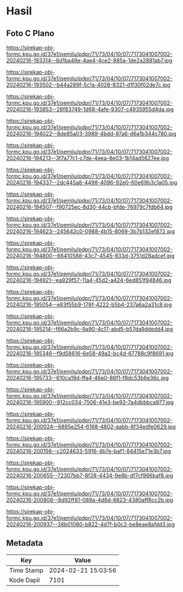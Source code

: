 # Hasil

## Foto C Plano

https://sirekap-obj-formc.kpu.go.id/37e1/pemilu/pdpr/71/73/04/10/07/7173041007002-20240216-193314--8d1ba48e-4ae4-4ce2-885a-1de2a2881ab7.jpg

https://sirekap-obj-formc.kpu.go.id/37e1/pemilu/pdpr/71/73/04/10/07/7173041007002-20240216-193502--b44a289f-5c1a-4028-8321-d1f30f02de7c.jpg

https://sirekap-obj-formc.kpu.go.id/37e1/pemilu/pdpr/71/73/04/10/07/7173041007002-20240216-193853--28f83749-1d68-4afe-9307-c4935955d4da.jpg

https://sirekap-obj-formc.kpu.go.id/37e1/pemilu/pdpr/71/73/04/10/07/7173041007002-20240216-194022--8de85a03-3989-4bdd-97a6-d6a1b344c780.jpg

https://sirekap-obj-formc.kpu.go.id/37e1/pemilu/pdpr/71/73/04/10/07/7173041007002-20240216-194213--3f7a77c1-c7de-4eea-8e03-1b14ad5627ee.jpg

https://sirekap-obj-formc.kpu.go.id/37e1/pemilu/pdpr/71/73/04/10/07/7173041007002-20240216-194337--2dc445a8-4498-4096-92e0-60e69b3c1a05.jpg

https://sirekap-obj-formc.kpu.go.id/37e1/pemilu/pdpr/71/73/04/10/07/7173041007002-20240216-194507--f90725ec-8d30-44cb-bfde-76979c7fdb64.jpg

https://sirekap-obj-formc.kpu.go.id/37e1/pemilu/pdpr/71/73/04/10/07/7173041007002-20240216-194623--245642c0-0988-4b15-8069-3b7b132ef872.jpg

https://sirekap-obj-formc.kpu.go.id/37e1/pemilu/pdpr/71/73/04/10/07/7173041007002-20240216-194800--66410588-43c7-4545-833d-3751d28adcef.jpg

https://sirekap-obj-formc.kpu.go.id/37e1/pemilu/pdpr/71/73/04/10/07/7173041007002-20240216-194921--ea929f57-11a4-45d2-a424-6ed851f94846.jpg

https://sirekap-obj-formc.kpu.go.id/37e1/pemilu/pdpr/71/73/04/10/07/7173041007002-20240216-195054--e83f55b9-176f-4222-b5b4-237a6a2a31c8.jpg

https://sirekap-obj-formc.kpu.go.id/37e1/pemilu/pdpr/71/73/04/10/07/7173041007002-20240216-195214--f66a2b9c-9a90-4c17-abd5-b57da9ddedd4.jpg

https://sirekap-obj-formc.kpu.go.id/37e1/pemilu/pdpr/71/73/04/10/07/7173041007002-20240216-195346--f9d58616-6e58-49a2-bc4d-67788c9f8691.jpg

https://sirekap-obj-formc.kpu.go.id/37e1/pemilu/pdpr/71/73/04/10/07/7173041007002-20240216-195733--610ca19d-ffa4-46e0-86f1-f8dc53b6e36c.jpg

https://sirekap-obj-formc.kpu.go.id/37e1/pemilu/pdpr/71/73/04/10/07/7173041007002-20240216-195900--912cc034-7506-41e3-be93-7a4dbbbca977.jpg

https://sirekap-obj-formc.kpu.go.id/37e1/pemilu/pdpr/71/73/04/10/07/7173041007002-20240216-200024--6895e254-6168-4802-aabb-8f34edfe0629.jpg

https://sirekap-obj-formc.kpu.go.id/37e1/pemilu/pdpr/71/73/04/10/07/7173041007002-20240216-200156--c2024633-5916-4b7e-baf1-84415e71e3b7.jpg

https://sirekap-obj-formc.kpu.go.id/37e1/pemilu/pdpr/71/73/04/10/07/7173041007002-20240216-200655--72307bb7-8f28-4434-9e8b-df7cf966baf8.jpg

https://sirekap-obj-formc.kpu.go.id/37e1/pemilu/pdpr/71/73/04/10/07/7173041007002-20240216-200808--8d92ff81-089a-4d8d-8823-4380aff8cc2b.jpg

https://sirekap-obj-formc.kpu.go.id/37e1/pemilu/pdpr/71/73/04/10/07/7173041007002-20240216-200937--38b01080-b822-4d7f-b0c2-be8eae8afdd3.jpg


## Metadata

| Key        | Value               |
| ---------- | ------------------- |
| Time Stamp | 2024-02-21 15:03:56 |
| Kode Dapil | 7101                |



